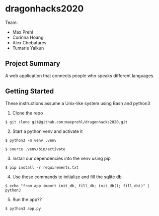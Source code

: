 # dragonhacks2020

Team:

* Max Prehl
* Corinna Hoang
* Alex Chebatarev
* Tumaris Yalkun

## Project Summary

A web application that connects people who speaks different languages.

## Getting Started

These instructions assume a Unix-like system using Bash and python3

1. Clone the repo

```console
$ git clone git@github.com:maxprehl/dragonhacks2020.git
```

2. Start a python venv and activate it

```console
$ python3 -m venv .venv

$ source .venv/bin/activate
```

3. Install our dependencies into the venv using pip

```console
$ pip install -r requirements.txt
```

4. Use these commands to initialize and fill the sqlite db

```console
$ echo "from app import init_db, fill_db; init_db(); fill_db()" | python3
```

5. Run the app??

```console
$ python3 app.py
```


